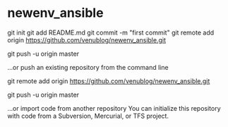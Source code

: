 # newenv_ansible

git init git add README.md git commit -m "first commit" git remote add origin https://github.com/venublog/newenv_ansible.git

git push -u origin master

…or push an existing repository from the command line

git remote add origin https://github.com/venublog/newenv_ansible.git

git push -u origin master

…or import code from another repository You can initialize this repository with code from a Subversion, Mercurial, or TFS project.
